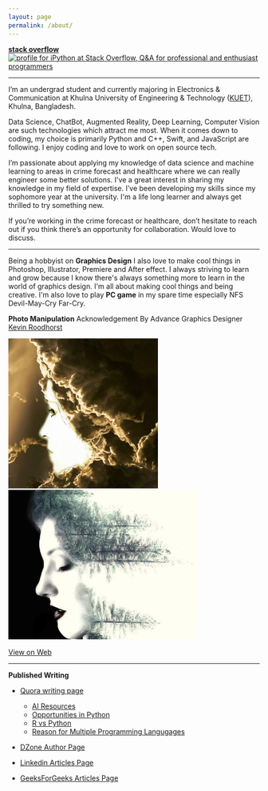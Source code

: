```yaml
---
layout: page
permalink: /about/
---
```

[**stack overflow**](https://stackoverflow.com/users/story/9215780)<br>
<a href="https://stackoverflow.com/users/9215780/ipython">
<img src="https://stackoverflow.com/users/flair/9215780.png?theme=clean" width="208" height="58" alt="profile for iPython at Stack Overflow, Q&amp;A for professional and enthusiast programmers" title="profile for iPython at Stack Overflow, Q&amp;A for professional and enthusiast programmers">
</a><br>

---

I’m an undergrad student and currently majoring in Electronics & Communication at Khulna University of Engineering & Technology ([KUET](http://www.kuet.ac.bd/)), Khulna, Bangladesh.

Data Science, ChatBot, Augmented Reality, Deep Learning, Computer Vision are such technologies which attract me most. When it comes down to coding, my choice is primarily Python and C++, Swift, and JavaScript are following. I enjoy coding and love to work on open source tech.

I’m passionate about applying my knowledge of data science and machine learning to areas in crime forecast and healthcare where we can really engineer some better solutions. I've a great interest in sharing my knowledge in my field of expertise. I’ve been developing my skills since my sophomore year at the university. I'm a life long learner and always get thrilled to try something new.

If you’re working in the crime forecast or healthcare, don’t hesitate to reach out if you think there’s an opportunity for collaboration. Would love to discuss.

---

Being a hobbyist on **Graphics Design** I also love to make cool things in Photoshop, Illustrator, Premiere and After effect. I always striving to learn and grow because I know there's always something more to learn in the world of graphics design. I'm all about making 
cool things and being creative. I'm also love to play **PC game** in my spare time especially NFS Devil-May-Cry Far-Cry.

**Photo Manipulation** Acknowledgement By Advance Graphics Designer [Kevin Roodhorst](https://www.youtube.com/user/KevinRoodhorst/featured)
 
<img src="/images/graph_one.jpg" width="300"/> <img src="/images/graph_two.jpg" width="380"/> 

[View on Web](https://www.flickr.com/photos/cosmic_plasma/sets/72157687263827040/with/37567324632/)

---

**Published Writing**
* [Quora writing page](https://www.quora.com/profile/Mohammed-Innat)
  - [AI Resources](http://qr.ae/TUpyGw)
  - [Opportunities in Python](http://qr.ae/TUpyGU)
  - [R vs Python](http://qr.ae/TUpyGS)
  - [Reason for Multiple Programming Langugages](http://qr.ae/TUpyGl)
  
* [DZone Author Page](https://dzone.com/users/3338062/iphoton.html)
* [Linkedin Articles Page](https://www.linkedin.com/in/innat2k14/detail/recent-activity/posts/)
* [GeeksForGeeks Articles Page](https://auth.geeksforgeeks.org/user/innat/articles)
